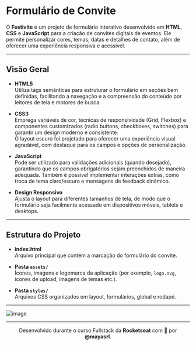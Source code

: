 # Formulário de Convite

O **Festivite** é um projeto de formulário interativo desenvolvido em **HTML**, **CSS** e **JavaScript** para a criação de convites digitais de eventos. Ele permite personalizar cores, temas, datas e detalhes de contato, além de oferecer uma experiência responsiva e acessível.

---
 
## Visão Geral

- **HTML5**  
  Utiliza tags semânticas para estruturar o formulário em seções bem definidas, facilitando a navegação e a compreensão do conteúdo por leitores de tela e motores de busca.

- **CSS3**  
  Emprega variáveis de cor, técnicas de responsividade (Grid, Flexbox) e componentes customizados (radio buttons, checkboxes, switches) para garantir um design moderno e consistente.  
  O layout escuro foi projetado para oferecer uma experiência visual agradável, com destaque para os campos e opções de personalização.

- **JavaScript**  
  Pode ser utilizado para validações adicionais (quando desejado), garantindo que os campos obrigatórios sejam preenchidos de maneira adequada. Também é possível implementar interações extras, como troca de tema claro/escuro e mensagens de feedback dinâmico.

- **Design Responsivo**  
  Ajusta o layout para diferentes tamanhos de tela, de modo que o formulário seja facilmente acessado em dispositivos móveis, tablets e desktops.

---

## Estrutura do Projeto

- **index.html**  
  Arquivo principal que contém a marcação do formulário do convite.

- **Pasta `assets/`**  
  Ícones, imagens e logomarca da aplicação (por exemplo, `logo.svg`, ícones de upload, imagens de temas etc.).

- **Pasta `styles/`**  
  Arquivos CSS organizados em layout, formulários, global e rodapé.

---

![image](https://github.com/user-attachments/assets/efd0a0d0-e275-4ec1-98ce-9d3a7a591a0b)

---

<p align="center">
  Desenvolvido durante o curso Fullstack da <strong>Rocketseat</strong> com 💛 por <strong>@mayasrl</strong>.
</p>
